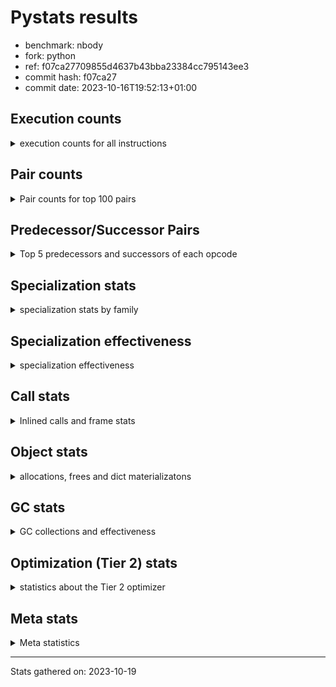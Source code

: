 
# Pystats results

- benchmark: nbody
- fork: python
- ref: f07ca27709855d4637b43bba23384cc795143ee3
- commit hash: f07ca27
- commit date: 2023-10-16T19:52:13+01:00

## Execution counts

<details>
<summary> execution counts for all instructions </summary>

|Name | Count | Self | Cumulative | Miss ratio | 
|---|---:|---:|---:|---:|
| LOAD_FAST | 380,408,040 | 22.6% | 22.6% |  |
| SWAP | 180,000,000 | 10.7% | 33.3% |  |
| COPY | 180,000,000 | 10.7% | 43.9% |  |
| BINARY_OP_MULTIPLY_FLOAT | 162,008,100 | 9.6% | 53.6% |  |
| STORE_FAST | 127,212,240 | 7.6% | 61.1% |  |
| LOAD_CONST | 102,002,040 | 6.1% | 67.2% |  |
| STORE_SUBSCR_LIST_INT | 90,000,180 | 5.3% | 72.5% |  |
| BINARY_SUBSCR_LIST_INT | 90,000,000 | 5.3% | 77.8% |  |
| BINARY_OP_ADD_FLOAT | 78,004,200 | 4.6% | 82.5% |  |
| BINARY_OP_SUBTRACT_FLOAT | 72,005,760 | 4.3% | 86.8% |  |
| LOAD_FAST_LOAD_FAST | 48,009,480 | 2.8% | 89.6% |  |
| STORE_FAST_STORE_FAST | 48,005,460 | 2.8% | 92.4% |  |
| UNPACK_SEQUENCE_TUPLE | 30,003,360 | 1.8% | 94.2% |  |
| UNPACK_SEQUENCE_LIST | 30,003,300 | 1.8% | 96.0% |  |
| FOR_ITER_LIST | 20,402,400 | 1.2% | 97.2% |  |
| JUMP_BACKWARD | 19,202,160 | 1.1% | 98.4% |  |
| BINARY_OP | 12,006,320 | 0.7% | 99.1% |  |
| UNPACK_SEQUENCE_TWO_TUPLE | 12,001,200 | 0.7% | 99.8% |  |
| GET_ITER | 2,400,420 | 0.1% | 99.9% |  |
| FOR_ITER_RANGE | 1,200,180 | 0.1% | 100.0% |  |
| LOAD_GLOBAL_MODULE | 460 | 0.0% | 100.0% |  |
| RESUME_CHECK | 360 | 0.0% | 100.0% |  |
| CALL | 360 | 0.0% | 100.0% |  |
| PUSH_NULL | 300 | 0.0% | 100.0% |  |
| POP_TOP | 300 | 0.0% | 100.0% |  |
| RETURN_VALUE | 240 | 0.0% | 100.0% |  |
| CALL_PY_WITH_DEFAULTS | 240 | 0.0% | 100.0% |  |
| LOAD_GLOBAL | 220 | 0.0% | 100.0% |  |
| LOAD_DEREF | 180 | 0.0% | 100.0% |  |
| LOAD_ATTR_MODULE | 160 | 0.0% | 100.0% |  |
| RETURN_CONST | 120 | 0.0% | 100.0% |  |
| LOAD_GLOBAL_BUILTIN | 120 | 0.0% | 100.0% |  |
| CALL_FUNCTION_EX | 120 | 0.0% | 100.0% |  |
| CALL_BUILTIN_CLASS | 120 | 0.0% | 100.0% |  |
| LOAD_ATTR | 80 | 0.0% | 100.0% |  |
| STORE_SUBSCR | 60 | 0.0% | 100.0% |  |
| NOP | 60 | 0.0% | 100.0% |  |
| LIST_EXTEND | 60 | 0.0% | 100.0% |  |
| COPY_FREE_VARS | 60 | 0.0% | 100.0% |  |
| CALL_INTRINSIC_1 | 60 | 0.0% | 100.0% |  |
| BUILD_LIST | 60 | 0.0% | 100.0% |  |
| BINARY_SUBSCR_DICT | 60 | 0.0% | 100.0% |  |
| UNPACK_SEQUENCE | 20 | 0.0% | 100.0% |  |
| BINARY_SUBSCR | 20 | 0.0% | 100.0% |  |


</details>

## Pair counts

<details>
<summary> Pair counts for top 100 pairs </summary>

|Pair | Count | Self | Cumulative | 
|---|---:|---:|---:|
| LOAD_FAST BINARY_OP_MULTIPLY_FLOAT | 150,003,900 | 8.9% | 8.9% |
| LOAD_FAST LOAD_FAST | 138,003,000 | 8.2% | 17.1% |
| LOAD_FAST LOAD_CONST | 90,000,180 | 5.3% | 22.4% |
| SWAP SWAP | 90,000,000 | 5.3% | 27.8% |
| SWAP STORE_SUBSCR_LIST_INT | 90,000,000 | 5.3% | 33.1% |
| LOAD_CONST COPY | 90,000,000 | 5.3% | 38.5% |
| COPY COPY | 90,000,000 | 5.3% | 43.8% |
| COPY BINARY_SUBSCR_LIST_INT | 90,000,000 | 5.3% | 49.1% |
| BINARY_SUBSCR_LIST_INT LOAD_FAST | 90,000,000 | 5.3% | 54.5% |
| BINARY_OP_MULTIPLY_FLOAT BINARY_OP_ADD_FLOAT | 78,003,600 | 4.6% | 59.1% |
| STORE_SUBSCR_LIST_INT LOAD_FAST | 72,000,000 | 4.3% | 63.4% |
| BINARY_OP_ADD_FLOAT SWAP | 54,000,000 | 3.2% | 66.6% |
| STORE_FAST LOAD_FAST_LOAD_FAST | 48,005,460 | 2.8% | 69.4% |
| STORE_FAST LOAD_FAST | 43,200,660 | 2.6% | 72.0% |
| BINARY_OP_SUBTRACT_FLOAT STORE_FAST | 36,005,700 | 2.1% | 74.1% |
| LOAD_FAST_LOAD_FAST BINARY_OP_SUBTRACT_FLOAT | 36,003,600 | 2.1% | 76.3% |
| BINARY_OP_MULTIPLY_FLOAT BINARY_OP_SUBTRACT_FLOAT | 36,000,900 | 2.1% | 78.4% |
| BINARY_OP_SUBTRACT_FLOAT SWAP | 36,000,000 | 2.1% | 80.6% |
| BINARY_OP_MULTIPLY_FLOAT STORE_FAST | 36,000,000 | 2.1% | 82.7% |
| UNPACK_SEQUENCE_LIST STORE_FAST_STORE_FAST | 24,002,700 | 1.4% | 84.1% |
| STORE_FAST_STORE_FAST STORE_FAST_STORE_FAST | 24,002,700 | 1.4% | 85.5% |
| STORE_FAST_STORE_FAST STORE_FAST | 24,002,460 | 1.4% | 87.0% |
| UNPACK_SEQUENCE_TUPLE UNPACK_SEQUENCE_LIST | 24,002,400 | 1.4% | 88.4% |
| JUMP_BACKWARD FOR_ITER_LIST | 18,002,100 | 1.1% | 89.5% |
| STORE_FAST STORE_FAST | 18,001,800 | 1.1% | 90.5% |
| STORE_SUBSCR_LIST_INT JUMP_BACKWARD | 18,000,000 | 1.1% | 91.6% |
| LOAD_FAST_LOAD_FAST LOAD_FAST | 12,002,100 | 0.7% | 92.3% |
| LOAD_CONST BINARY_OP | 12,001,800 | 0.7% | 93.0% |
| UNPACK_SEQUENCE_TWO_TUPLE UNPACK_SEQUENCE_TUPLE | 12,001,200 | 0.7% | 93.7% |
| STORE_FAST UNPACK_SEQUENCE_TUPLE | 12,001,200 | 0.7% | 94.4% |
| FOR_ITER_LIST UNPACK_SEQUENCE_TWO_TUPLE | 12,001,200 | 0.7% | 95.2% |
| BINARY_OP_ADD_FLOAT LOAD_CONST | 12,001,200 | 0.7% | 95.9% |
| BINARY_OP_MULTIPLY_FLOAT LOAD_FAST | 12,000,600 | 0.7% | 96.6% |
| BINARY_OP_ADD_FLOAT LOAD_FAST | 12,000,600 | 0.7% | 97.3% |
| BINARY_OP BINARY_OP_MULTIPLY_FLOAT | 12,000,000 | 0.7% | 98.0% |
| UNPACK_SEQUENCE_TUPLE STORE_FAST | 6,000,900 | 0.4% | 98.4% |
| STORE_FAST UNPACK_SEQUENCE_LIST | 6,000,900 | 0.4% | 98.7% |
| FOR_ITER_LIST UNPACK_SEQUENCE_TUPLE | 6,000,900 | 0.4% | 99.1% |
| UNPACK_SEQUENCE_LIST STORE_FAST | 6,000,600 | 0.4% | 99.4% |
| LOAD_FAST GET_ITER | 2,400,360 | 0.1% | 99.6% |
| GET_ITER FOR_ITER_LIST | 2,400,300 | 0.1% | 99.7% |
| FOR_ITER_LIST LOAD_FAST | 1,200,300 | 0.1% | 99.8% |
| JUMP_BACKWARD FOR_ITER_RANGE | 1,200,060 | 0.1% | 99.9% |
| FOR_ITER_RANGE STORE_FAST | 1,200,060 | 0.1% | 99.9% |
| FOR_ITER_LIST JUMP_BACKWARD | 1,200,000 | 0.1% | 100.0% |
| BINARY_OP BINARY_OP | 4,320 | 0.0% | 100.0% |
| LOAD_FAST_LOAD_FAST BINARY_OP_MULTIPLY_FLOAT | 3,600 | 0.0% | 100.0% |
| BINARY_OP_MULTIPLY_FLOAT LOAD_FAST_LOAD_FAST | 2,400 | 0.0% | 100.0% |
| STORE_FAST JUMP_BACKWARD | 2,100 | 0.0% | 100.0% |
| BINARY_OP BINARY_OP_SUBTRACT_FLOAT | 1,220 | 0.0% | 100.0% |
| BINARY_OP_ADD_FLOAT LOAD_FAST_LOAD_FAST | 1,200 | 0.0% | 100.0% |
| BINARY_OP_MULTIPLY_FLOAT LOAD_CONST | 600 | 0.0% | 100.0% |
| BINARY_OP_ADD_FLOAT STORE_FAST | 600 | 0.0% | 100.0% |
| BINARY_OP_ADD_FLOAT BINARY_OP_MULTIPLY_FLOAT | 600 | 0.0% | 100.0% |
| BINARY_OP BINARY_OP_ADD_FLOAT | 600 | 0.0% | 100.0% |
| STORE_FAST_STORE_FAST LOAD_FAST_LOAD_FAST | 300 | 0.0% | 100.0% |
| CALL_PY_WITH_DEFAULTS RESUME_CHECK | 240 | 0.0% | 100.0% |
| RESUME_CHECK LOAD_FAST | 180 | 0.0% | 100.0% |
| PUSH_NULL CALL | 180 | 0.0% | 100.0% |
| LOAD_FAST_LOAD_FAST BINARY_OP | 180 | 0.0% | 100.0% |
| BINARY_OP LOAD_FAST | 180 | 0.0% | 100.0% |
| LOAD_GLOBAL LOAD_GLOBAL_MODULE | 160 | 0.0% | 100.0% |
| LOAD_ATTR_MODULE PUSH_NULL | 160 | 0.0% | 100.0% |
| STORE_SUBSCR_LIST_INT LOAD_FAST_LOAD_FAST | 120 | 0.0% | 100.0% |
| RETURN_VALUE POP_TOP | 120 | 0.0% | 100.0% |
| RETURN_CONST POP_TOP | 120 | 0.0% | 100.0% |
| PUSH_NULL LOAD_FAST | 120 | 0.0% | 100.0% |
| LOAD_GLOBAL_BUILTIN LOAD_FAST | 120 | 0.0% | 100.0% |
| LOAD_FAST RETURN_VALUE | 120 | 0.0% | 100.0% |
| LOAD_DEREF PUSH_NULL | 120 | 0.0% | 100.0% |
| LOAD_CONST STORE_SUBSCR_LIST_INT | 120 | 0.0% | 100.0% |
| GET_ITER FOR_ITER_RANGE | 120 | 0.0% | 100.0% |
| LOAD_GLOBAL_MODULE LOAD_ATTR_MODULE | 100 | 0.0% | 100.0% |
| STORE_FAST LOAD_GLOBAL_MODULE | 80 | 0.0% | 100.0% |
| POP_TOP LOAD_GLOBAL_MODULE | 80 | 0.0% | 100.0% |
| LOAD_GLOBAL_MODULE CALL_PY_WITH_DEFAULTS | 80 | 0.0% | 100.0% |
| LOAD_FAST CALL_BUILTIN_CLASS | 80 | 0.0% | 100.0% |
| CALL CALL_PY_WITH_DEFAULTS | 80 | 0.0% | 100.0% |
| UNPACK_SEQUENCE_TUPLE STORE_FAST_STORE_FAST | 60 | 0.0% | 100.0% |
| STORE_SUBSCR_LIST_INT RETURN_CONST | 60 | 0.0% | 100.0% |
| STORE_SUBSCR STORE_SUBSCR_LIST_INT | 60 | 0.0% | 100.0% |
| RETURN_VALUE RETURN_VALUE | 60 | 0.0% | 100.0% |
| RESUME_CHECK LOAD_DEREF | 60 | 0.0% | 100.0% |
| POP_TOP NOP | 60 | 0.0% | 100.0% |
| POP_TOP LOAD_GLOBAL | 60 | 0.0% | 100.0% |
| POP_TOP JUMP_BACKWARD | 60 | 0.0% | 100.0% |
| NOP LOAD_DEREF | 60 | 0.0% | 100.0% |
| LOAD_GLOBAL_MODULE LOAD_FAST | 60 | 0.0% | 100.0% |
| LOAD_GLOBAL_MODULE LOAD_CONST | 60 | 0.0% | 100.0% |
| LOAD_GLOBAL_MODULE LOAD_ATTR | 60 | 0.0% | 100.0% |
| LOAD_FAST CALL_FUNCTION_EX | 60 | 0.0% | 100.0% |
| LOAD_FAST CALL | 60 | 0.0% | 100.0% |
| LOAD_FAST BUILD_LIST | 60 | 0.0% | 100.0% |
| LOAD_DEREF LIST_EXTEND | 60 | 0.0% | 100.0% |
| LOAD_CONST STORE_SUBSCR | 60 | 0.0% | 100.0% |
| LOAD_CONST LOAD_FAST | 60 | 0.0% | 100.0% |
| LOAD_ATTR LOAD_ATTR_MODULE | 60 | 0.0% | 100.0% |
| LIST_EXTEND CALL_INTRINSIC_1 | 60 | 0.0% | 100.0% |
| FOR_ITER_RANGE RETURN_CONST | 60 | 0.0% | 100.0% |
| COPY_FREE_VARS RESUME_CHECK | 60 | 0.0% | 100.0% |


</details>

## Predecessor/Successor Pairs

<details>
<summary> Top 5 predecessors and successors of each opcode </summary>

### BINARY_SUBSCR

<details>
<summary> Successors and predecessors for BINARY_SUBSCR </summary>

|Predecessors | Count | Percentage | 
|---|---:|---:|
| LOAD_FAST | 20 | 100.0% |

|Successors | Count | Percentage | 
|---|---:|---:|
| BINARY_SUBSCR_DICT | 20 | 100.0% |


</details>

### GET_ITER

<details>
<summary> Successors and predecessors for GET_ITER </summary>

|Predecessors | Count | Percentage | 
|---|---:|---:|
| LOAD_FAST | 2,400,360 | 100.0% |
| CALL_BUILTIN_CLASS | 60 | 0.0% |

|Successors | Count | Percentage | 
|---|---:|---:|
| FOR_ITER_LIST | 2,400,300 | 100.0% |
| FOR_ITER_RANGE | 120 | 0.0% |


</details>

### NOP

<details>
<summary> Successors and predecessors for NOP </summary>

|Predecessors | Count | Percentage | 
|---|---:|---:|
| POP_TOP | 60 | 100.0% |

|Successors | Count | Percentage | 
|---|---:|---:|
| LOAD_DEREF | 60 | 100.0% |


</details>

### POP_TOP

<details>
<summary> Successors and predecessors for POP_TOP </summary>

|Predecessors | Count | Percentage | 
|---|---:|---:|
| RETURN_VALUE | 120 | 40.0% |
| RETURN_CONST | 120 | 40.0% |
| CALL | 60 | 20.0% |

|Successors | Count | Percentage | 
|---|---:|---:|
| LOAD_GLOBAL_MODULE | 80 | 26.7% |
| NOP | 60 | 20.0% |
| LOAD_GLOBAL | 60 | 20.0% |
| JUMP_BACKWARD | 60 | 20.0% |
| LOAD_GLOBAL_BUILTIN | 40 | 13.3% |


</details>

### PUSH_NULL

<details>
<summary> Successors and predecessors for PUSH_NULL </summary>

|Predecessors | Count | Percentage | 
|---|---:|---:|
| LOAD_ATTR_MODULE | 160 | 53.3% |
| LOAD_DEREF | 120 | 40.0% |
| LOAD_ATTR | 20 | 6.7% |

|Successors | Count | Percentage | 
|---|---:|---:|
| CALL | 180 | 60.0% |
| LOAD_FAST | 120 | 40.0% |


</details>

### RETURN_VALUE

<details>
<summary> Successors and predecessors for RETURN_VALUE </summary>

|Predecessors | Count | Percentage | 
|---|---:|---:|
| LOAD_FAST | 120 | 50.0% |
| RETURN_VALUE | 60 | 25.0% |
| BINARY_OP_SUBTRACT_FLOAT | 60 | 25.0% |

|Successors | Count | Percentage | 
|---|---:|---:|
| POP_TOP | 120 | 50.0% |
| RETURN_VALUE | 60 | 25.0% |
| LOAD_GLOBAL | 40 | 16.7% |
| LOAD_GLOBAL_MODULE | 20 | 8.3% |


</details>

### STORE_SUBSCR

<details>
<summary> Successors and predecessors for STORE_SUBSCR </summary>

|Predecessors | Count | Percentage | 
|---|---:|---:|
| LOAD_CONST | 60 | 100.0% |

|Successors | Count | Percentage | 
|---|---:|---:|
| STORE_SUBSCR_LIST_INT | 60 | 100.0% |


</details>

### BINARY_OP

<details>
<summary> Successors and predecessors for BINARY_OP </summary>

|Predecessors | Count | Percentage | 
|---|---:|---:|
| LOAD_CONST | 12,001,800 | 100.0% |
| BINARY_OP | 4,320 | 0.0% |
| LOAD_FAST_LOAD_FAST | 180 | 0.0% |
| LOAD_FAST | 20 | 0.0% |

|Successors | Count | Percentage | 
|---|---:|---:|
| BINARY_OP_MULTIPLY_FLOAT | 12,000,000 | 99.9% |
| BINARY_OP | 4,320 | 0.0% |
| BINARY_OP_SUBTRACT_FLOAT | 1,220 | 0.0% |
| BINARY_OP_ADD_FLOAT | 600 | 0.0% |
| LOAD_FAST | 180 | 0.0% |


</details>

### BUILD_LIST

<details>
<summary> Successors and predecessors for BUILD_LIST </summary>

|Predecessors | Count | Percentage | 
|---|---:|---:|
| LOAD_FAST | 60 | 100.0% |

|Successors | Count | Percentage | 
|---|---:|---:|
| LOAD_DEREF | 60 | 100.0% |


</details>

### CALL

<details>
<summary> Successors and predecessors for CALL </summary>

|Predecessors | Count | Percentage | 
|---|---:|---:|
| PUSH_NULL | 180 | 50.0% |
| LOAD_FAST | 60 | 16.7% |
| CALL | 60 | 16.7% |
| LOAD_GLOBAL_MODULE | 40 | 11.1% |
| BINARY_SUBSCR_DICT | 20 | 5.6% |

|Successors | Count | Percentage | 
|---|---:|---:|
| CALL_PY_WITH_DEFAULTS | 80 | 22.2% |
| STORE_FAST | 60 | 16.7% |
| POP_TOP | 60 | 16.7% |
| LOAD_FAST | 60 | 16.7% |
| CALL | 60 | 16.7% |


</details>

### CALL_FUNCTION_EX

<details>
<summary> Successors and predecessors for CALL_FUNCTION_EX </summary>

|Predecessors | Count | Percentage | 
|---|---:|---:|
| LOAD_FAST | 60 | 50.0% |
| CALL_INTRINSIC_1 | 60 | 50.0% |

|Successors | Count | Percentage | 
|---|---:|---:|
| RESUME_CHECK | 60 | 50.0% |
| COPY_FREE_VARS | 60 | 50.0% |


</details>

### CALL_INTRINSIC_1

<details>
<summary> Successors and predecessors for CALL_INTRINSIC_1 </summary>

|Predecessors | Count | Percentage | 
|---|---:|---:|
| LIST_EXTEND | 60 | 100.0% |

|Successors | Count | Percentage | 
|---|---:|---:|
| CALL_FUNCTION_EX | 60 | 100.0% |


</details>

### COPY

<details>
<summary> Successors and predecessors for COPY </summary>

|Predecessors | Count | Percentage | 
|---|---:|---:|
| LOAD_CONST | 90,000,000 | 50.0% |
| COPY | 90,000,000 | 50.0% |

|Successors | Count | Percentage | 
|---|---:|---:|
| COPY | 90,000,000 | 50.0% |
| BINARY_SUBSCR_LIST_INT | 90,000,000 | 50.0% |


</details>

### COPY_FREE_VARS

<details>
<summary> Successors and predecessors for COPY_FREE_VARS </summary>

|Predecessors | Count | Percentage | 
|---|---:|---:|
| CALL_FUNCTION_EX | 60 | 100.0% |

|Successors | Count | Percentage | 
|---|---:|---:|
| RESUME_CHECK | 60 | 100.0% |


</details>

### JUMP_BACKWARD

<details>
<summary> Successors and predecessors for JUMP_BACKWARD </summary>

|Predecessors | Count | Percentage | 
|---|---:|---:|
| STORE_SUBSCR_LIST_INT | 18,000,000 | 93.7% |
| FOR_ITER_LIST | 1,200,000 | 6.2% |
| STORE_FAST | 2,100 | 0.0% |
| POP_TOP | 60 | 0.0% |

|Successors | Count | Percentage | 
|---|---:|---:|
| FOR_ITER_LIST | 18,002,100 | 93.8% |
| FOR_ITER_RANGE | 1,200,060 | 6.2% |


</details>

### LIST_EXTEND

<details>
<summary> Successors and predecessors for LIST_EXTEND </summary>

|Predecessors | Count | Percentage | 
|---|---:|---:|
| LOAD_DEREF | 60 | 100.0% |

|Successors | Count | Percentage | 
|---|---:|---:|
| CALL_INTRINSIC_1 | 60 | 100.0% |


</details>

### LOAD_ATTR

<details>
<summary> Successors and predecessors for LOAD_ATTR </summary>

|Predecessors | Count | Percentage | 
|---|---:|---:|
| LOAD_GLOBAL_MODULE | 60 | 75.0% |
| LOAD_GLOBAL | 20 | 25.0% |

|Successors | Count | Percentage | 
|---|---:|---:|
| LOAD_ATTR_MODULE | 60 | 75.0% |
| PUSH_NULL | 20 | 25.0% |


</details>

### LOAD_CONST

<details>
<summary> Successors and predecessors for LOAD_CONST </summary>

|Predecessors | Count | Percentage | 
|---|---:|---:|
| LOAD_FAST | 90,000,180 | 88.2% |
| BINARY_OP_ADD_FLOAT | 12,001,200 | 11.8% |
| BINARY_OP_MULTIPLY_FLOAT | 600 | 0.0% |
| LOAD_GLOBAL_MODULE | 60 | 0.0% |

|Successors | Count | Percentage | 
|---|---:|---:|
| COPY | 90,000,000 | 88.2% |
| BINARY_OP | 12,001,800 | 11.8% |
| STORE_SUBSCR_LIST_INT | 120 | 0.0% |
| STORE_SUBSCR | 60 | 0.0% |
| LOAD_FAST | 60 | 0.0% |


</details>

### LOAD_DEREF

<details>
<summary> Successors and predecessors for LOAD_DEREF </summary>

|Predecessors | Count | Percentage | 
|---|---:|---:|
| RESUME_CHECK | 60 | 33.3% |
| NOP | 60 | 33.3% |
| BUILD_LIST | 60 | 33.3% |

|Successors | Count | Percentage | 
|---|---:|---:|
| PUSH_NULL | 120 | 66.7% |
| LIST_EXTEND | 60 | 33.3% |


</details>

### LOAD_FAST

<details>
<summary> Successors and predecessors for LOAD_FAST </summary>

|Predecessors | Count | Percentage | 
|---|---:|---:|
| LOAD_FAST | 138,003,000 | 36.3% |
| BINARY_SUBSCR_LIST_INT | 90,000,000 | 23.7% |
| STORE_SUBSCR_LIST_INT | 72,000,000 | 18.9% |
| STORE_FAST | 43,200,660 | 11.4% |
| LOAD_FAST_LOAD_FAST | 12,002,100 | 3.2% |

|Successors | Count | Percentage | 
|---|---:|---:|
| BINARY_OP_MULTIPLY_FLOAT | 150,003,900 | 39.4% |
| LOAD_FAST | 138,003,000 | 36.3% |
| LOAD_CONST | 90,000,180 | 23.7% |
| GET_ITER | 2,400,360 | 0.6% |
| RETURN_VALUE | 120 | 0.0% |


</details>

### LOAD_FAST_LOAD_FAST

<details>
<summary> Successors and predecessors for LOAD_FAST_LOAD_FAST </summary>

|Predecessors | Count | Percentage | 
|---|---:|---:|
| STORE_FAST | 48,005,460 | 100.0% |
| BINARY_OP_MULTIPLY_FLOAT | 2,400 | 0.0% |
| BINARY_OP_ADD_FLOAT | 1,200 | 0.0% |
| STORE_FAST_STORE_FAST | 300 | 0.0% |
| STORE_SUBSCR_LIST_INT | 120 | 0.0% |

|Successors | Count | Percentage | 
|---|---:|---:|
| BINARY_OP_SUBTRACT_FLOAT | 36,003,600 | 75.0% |
| LOAD_FAST | 12,002,100 | 25.0% |
| BINARY_OP_MULTIPLY_FLOAT | 3,600 | 0.0% |
| BINARY_OP | 180 | 0.0% |


</details>

### LOAD_GLOBAL

<details>
<summary> Successors and predecessors for LOAD_GLOBAL </summary>

|Predecessors | Count | Percentage | 
|---|---:|---:|
| POP_TOP | 60 | 27.3% |
| STORE_FAST | 40 | 18.2% |
| RETURN_VALUE | 40 | 18.2% |
| RESUME_CHECK | 40 | 18.2% |
| LOAD_GLOBAL_MODULE | 20 | 9.1% |

|Successors | Count | Percentage | 
|---|---:|---:|
| LOAD_GLOBAL_MODULE | 160 | 72.7% |
| LOAD_GLOBAL_BUILTIN | 40 | 18.2% |
| LOAD_ATTR | 20 | 9.1% |


</details>

### RETURN_CONST

<details>
<summary> Successors and predecessors for RETURN_CONST </summary>

|Predecessors | Count | Percentage | 
|---|---:|---:|
| STORE_SUBSCR_LIST_INT | 60 | 50.0% |
| FOR_ITER_RANGE | 60 | 50.0% |

|Successors | Count | Percentage | 
|---|---:|---:|
| POP_TOP | 120 | 100.0% |


</details>

### STORE_FAST

<details>
<summary> Successors and predecessors for STORE_FAST </summary>

|Predecessors | Count | Percentage | 
|---|---:|---:|
| BINARY_OP_SUBTRACT_FLOAT | 36,005,700 | 28.3% |
| BINARY_OP_MULTIPLY_FLOAT | 36,000,000 | 28.3% |
| STORE_FAST_STORE_FAST | 24,002,460 | 18.9% |
| STORE_FAST | 18,001,800 | 14.2% |
| UNPACK_SEQUENCE_TUPLE | 6,000,900 | 4.7% |

|Successors | Count | Percentage | 
|---|---:|---:|
| LOAD_FAST_LOAD_FAST | 48,005,460 | 37.7% |
| LOAD_FAST | 43,200,660 | 34.0% |
| STORE_FAST | 18,001,800 | 14.2% |
| UNPACK_SEQUENCE_TUPLE | 12,001,200 | 9.4% |
| UNPACK_SEQUENCE_LIST | 6,000,900 | 4.7% |


</details>

### STORE_FAST_STORE_FAST

<details>
<summary> Successors and predecessors for STORE_FAST_STORE_FAST </summary>

|Predecessors | Count | Percentage | 
|---|---:|---:|
| UNPACK_SEQUENCE_LIST | 24,002,700 | 50.0% |
| STORE_FAST_STORE_FAST | 24,002,700 | 50.0% |
| UNPACK_SEQUENCE_TUPLE | 60 | 0.0% |

|Successors | Count | Percentage | 
|---|---:|---:|
| STORE_FAST_STORE_FAST | 24,002,700 | 50.0% |
| STORE_FAST | 24,002,460 | 50.0% |
| LOAD_FAST_LOAD_FAST | 300 | 0.0% |


</details>

### SWAP

<details>
<summary> Successors and predecessors for SWAP </summary>

|Predecessors | Count | Percentage | 
|---|---:|---:|
| SWAP | 90,000,000 | 50.0% |
| BINARY_OP_ADD_FLOAT | 54,000,000 | 30.0% |
| BINARY_OP_SUBTRACT_FLOAT | 36,000,000 | 20.0% |

|Successors | Count | Percentage | 
|---|---:|---:|
| SWAP | 90,000,000 | 50.0% |
| STORE_SUBSCR_LIST_INT | 90,000,000 | 50.0% |


</details>

### UNPACK_SEQUENCE

<details>
<summary> Successors and predecessors for UNPACK_SEQUENCE </summary>

|Predecessors | Count | Percentage | 
|---|---:|---:|
| LOAD_FAST | 20 | 100.0% |

|Successors | Count | Percentage | 
|---|---:|---:|
| UNPACK_SEQUENCE_TUPLE | 20 | 100.0% |


</details>

### BINARY_OP_ADD_FLOAT

<details>
<summary> Successors and predecessors for BINARY_OP_ADD_FLOAT </summary>

|Predecessors | Count | Percentage | 
|---|---:|---:|
| BINARY_OP_MULTIPLY_FLOAT | 78,003,600 | 100.0% |
| BINARY_OP | 600 | 0.0% |

|Successors | Count | Percentage | 
|---|---:|---:|
| SWAP | 54,000,000 | 69.2% |
| LOAD_CONST | 12,001,200 | 15.4% |
| LOAD_FAST | 12,000,600 | 15.4% |
| LOAD_FAST_LOAD_FAST | 1,200 | 0.0% |
| STORE_FAST | 600 | 0.0% |


</details>

### BINARY_OP_MULTIPLY_FLOAT

<details>
<summary> Successors and predecessors for BINARY_OP_MULTIPLY_FLOAT </summary>

|Predecessors | Count | Percentage | 
|---|---:|---:|
| LOAD_FAST | 150,003,900 | 92.6% |
| BINARY_OP | 12,000,000 | 7.4% |
| LOAD_FAST_LOAD_FAST | 3,600 | 0.0% |
| BINARY_OP_ADD_FLOAT | 600 | 0.0% |

|Successors | Count | Percentage | 
|---|---:|---:|
| BINARY_OP_ADD_FLOAT | 78,003,600 | 48.1% |
| BINARY_OP_SUBTRACT_FLOAT | 36,000,900 | 22.2% |
| STORE_FAST | 36,000,000 | 22.2% |
| LOAD_FAST | 12,000,600 | 7.4% |
| LOAD_FAST_LOAD_FAST | 2,400 | 0.0% |


</details>

### BINARY_OP_SUBTRACT_FLOAT

<details>
<summary> Successors and predecessors for BINARY_OP_SUBTRACT_FLOAT </summary>

|Predecessors | Count | Percentage | 
|---|---:|---:|
| LOAD_FAST_LOAD_FAST | 36,003,600 | 50.0% |
| BINARY_OP_MULTIPLY_FLOAT | 36,000,900 | 50.0% |
| BINARY_OP | 1,220 | 0.0% |
| LOAD_FAST | 40 | 0.0% |

|Successors | Count | Percentage | 
|---|---:|---:|
| STORE_FAST | 36,005,700 | 50.0% |
| SWAP | 36,000,000 | 50.0% |
| RETURN_VALUE | 60 | 0.0% |


</details>

### BINARY_SUBSCR_DICT

<details>
<summary> Successors and predecessors for BINARY_SUBSCR_DICT </summary>

|Predecessors | Count | Percentage | 
|---|---:|---:|
| LOAD_FAST | 40 | 66.7% |
| BINARY_SUBSCR | 20 | 33.3% |

|Successors | Count | Percentage | 
|---|---:|---:|
| CALL_PY_WITH_DEFAULTS | 40 | 66.7% |
| CALL | 20 | 33.3% |


</details>

### BINARY_SUBSCR_LIST_INT

<details>
<summary> Successors and predecessors for BINARY_SUBSCR_LIST_INT </summary>

|Predecessors | Count | Percentage | 
|---|---:|---:|
| COPY | 90,000,000 | 100.0% |

|Successors | Count | Percentage | 
|---|---:|---:|
| LOAD_FAST | 90,000,000 | 100.0% |


</details>

### CALL_BUILTIN_CLASS

<details>
<summary> Successors and predecessors for CALL_BUILTIN_CLASS </summary>

|Predecessors | Count | Percentage | 
|---|---:|---:|
| LOAD_FAST | 80 | 66.7% |
| CALL | 40 | 33.3% |

|Successors | Count | Percentage | 
|---|---:|---:|
| STORE_FAST | 60 | 50.0% |
| GET_ITER | 60 | 50.0% |


</details>

### CALL_PY_WITH_DEFAULTS

<details>
<summary> Successors and predecessors for CALL_PY_WITH_DEFAULTS </summary>

|Predecessors | Count | Percentage | 
|---|---:|---:|
| LOAD_GLOBAL_MODULE | 80 | 33.3% |
| CALL | 80 | 33.3% |
| LOAD_FAST | 40 | 16.7% |
| BINARY_SUBSCR_DICT | 40 | 16.7% |

|Successors | Count | Percentage | 
|---|---:|---:|
| RESUME_CHECK | 240 | 100.0% |


</details>

### FOR_ITER_LIST

<details>
<summary> Successors and predecessors for FOR_ITER_LIST </summary>

|Predecessors | Count | Percentage | 
|---|---:|---:|
| JUMP_BACKWARD | 18,002,100 | 88.2% |
| GET_ITER | 2,400,300 | 11.8% |

|Successors | Count | Percentage | 
|---|---:|---:|
| UNPACK_SEQUENCE_TWO_TUPLE | 12,001,200 | 58.8% |
| UNPACK_SEQUENCE_TUPLE | 6,000,900 | 29.4% |
| LOAD_FAST | 1,200,300 | 5.9% |
| JUMP_BACKWARD | 1,200,000 | 5.9% |


</details>

### FOR_ITER_RANGE

<details>
<summary> Successors and predecessors for FOR_ITER_RANGE </summary>

|Predecessors | Count | Percentage | 
|---|---:|---:|
| JUMP_BACKWARD | 1,200,060 | 100.0% |
| GET_ITER | 120 | 0.0% |

|Successors | Count | Percentage | 
|---|---:|---:|
| STORE_FAST | 1,200,060 | 100.0% |
| RETURN_CONST | 60 | 0.0% |
| LOAD_GLOBAL_MODULE | 40 | 0.0% |
| LOAD_GLOBAL | 20 | 0.0% |


</details>

### LOAD_ATTR_MODULE

<details>
<summary> Successors and predecessors for LOAD_ATTR_MODULE </summary>

|Predecessors | Count | Percentage | 
|---|---:|---:|
| LOAD_GLOBAL_MODULE | 100 | 62.5% |
| LOAD_ATTR | 60 | 37.5% |

|Successors | Count | Percentage | 
|---|---:|---:|
| PUSH_NULL | 160 | 100.0% |


</details>

### LOAD_GLOBAL_BUILTIN

<details>
<summary> Successors and predecessors for LOAD_GLOBAL_BUILTIN </summary>

|Predecessors | Count | Percentage | 
|---|---:|---:|
| RESUME_CHECK | 40 | 33.3% |
| POP_TOP | 40 | 33.3% |
| LOAD_GLOBAL | 40 | 33.3% |

|Successors | Count | Percentage | 
|---|---:|---:|
| LOAD_FAST | 120 | 100.0% |


</details>

### LOAD_GLOBAL_MODULE

<details>
<summary> Successors and predecessors for LOAD_GLOBAL_MODULE </summary>

|Predecessors | Count | Percentage | 
|---|---:|---:|
| LOAD_GLOBAL | 160 | 34.8% |
| STORE_FAST | 80 | 17.4% |
| POP_TOP | 80 | 17.4% |
| RESUME_CHECK | 40 | 8.7% |
| LOAD_GLOBAL_MODULE | 40 | 8.7% |

|Successors | Count | Percentage | 
|---|---:|---:|
| LOAD_ATTR_MODULE | 100 | 21.7% |
| CALL_PY_WITH_DEFAULTS | 80 | 17.4% |
| LOAD_FAST | 60 | 13.0% |
| LOAD_CONST | 60 | 13.0% |
| LOAD_ATTR | 60 | 13.0% |


</details>

### RESUME_CHECK

<details>
<summary> Successors and predecessors for RESUME_CHECK </summary>

|Predecessors | Count | Percentage | 
|---|---:|---:|
| CALL_PY_WITH_DEFAULTS | 240 | 66.7% |
| COPY_FREE_VARS | 60 | 16.7% |
| CALL_FUNCTION_EX | 60 | 16.7% |

|Successors | Count | Percentage | 
|---|---:|---:|
| LOAD_FAST | 180 | 50.0% |
| LOAD_DEREF | 60 | 16.7% |
| LOAD_GLOBAL_MODULE | 40 | 11.1% |
| LOAD_GLOBAL_BUILTIN | 40 | 11.1% |
| LOAD_GLOBAL | 40 | 11.1% |


</details>

### STORE_SUBSCR_LIST_INT

<details>
<summary> Successors and predecessors for STORE_SUBSCR_LIST_INT </summary>

|Predecessors | Count | Percentage | 
|---|---:|---:|
| SWAP | 90,000,000 | 100.0% |
| LOAD_CONST | 120 | 0.0% |
| STORE_SUBSCR | 60 | 0.0% |

|Successors | Count | Percentage | 
|---|---:|---:|
| LOAD_FAST | 72,000,000 | 80.0% |
| JUMP_BACKWARD | 18,000,000 | 20.0% |
| LOAD_FAST_LOAD_FAST | 120 | 0.0% |
| RETURN_CONST | 60 | 0.0% |


</details>

### UNPACK_SEQUENCE_LIST

<details>
<summary> Successors and predecessors for UNPACK_SEQUENCE_LIST </summary>

|Predecessors | Count | Percentage | 
|---|---:|---:|
| UNPACK_SEQUENCE_TUPLE | 24,002,400 | 80.0% |
| STORE_FAST | 6,000,900 | 20.0% |

|Successors | Count | Percentage | 
|---|---:|---:|
| STORE_FAST_STORE_FAST | 24,002,700 | 80.0% |
| STORE_FAST | 6,000,600 | 20.0% |


</details>

### UNPACK_SEQUENCE_TUPLE

<details>
<summary> Successors and predecessors for UNPACK_SEQUENCE_TUPLE </summary>

|Predecessors | Count | Percentage | 
|---|---:|---:|
| UNPACK_SEQUENCE_TWO_TUPLE | 12,001,200 | 40.0% |
| STORE_FAST | 12,001,200 | 40.0% |
| FOR_ITER_LIST | 6,000,900 | 20.0% |
| LOAD_FAST | 40 | 0.0% |
| UNPACK_SEQUENCE | 20 | 0.0% |

|Successors | Count | Percentage | 
|---|---:|---:|
| UNPACK_SEQUENCE_LIST | 24,002,400 | 80.0% |
| STORE_FAST | 6,000,900 | 20.0% |
| STORE_FAST_STORE_FAST | 60 | 0.0% |


</details>

### UNPACK_SEQUENCE_TWO_TUPLE

<details>
<summary> Successors and predecessors for UNPACK_SEQUENCE_TWO_TUPLE </summary>

|Predecessors | Count | Percentage | 
|---|---:|---:|
| FOR_ITER_LIST | 12,001,200 | 100.0% |

|Successors | Count | Percentage | 
|---|---:|---:|
| UNPACK_SEQUENCE_TUPLE | 12,001,200 | 100.0% |


</details>


</details>

## Specialization stats

<details>
<summary> specialization stats by family </summary>

### BINARY_SUBSCR

<details>
<summary> specialization stats for BINARY_SUBSCR family </summary>

|Kind | Count | Ratio | 
|---|---|---|
|          hit |     90000060 | 100.0% |

#### Specialization attempts

| | Count | Ratio | 
|---|---:|---:|
| Success | 20 | 100.0% |
| Failure | 0 | 0.0% |

|Failure kind | Count | Ratio | 
|---|---:|---:|


</details>

### STORE_SUBSCR

<details>
<summary> specialization stats for STORE_SUBSCR family </summary>

|Kind | Count | Ratio | 
|---|---|---|
|          hit |     90000180 | 100.0% |

#### Specialization attempts

| | Count | Ratio | 
|---|---:|---:|
| Success | 60 | 100.0% |
| Failure | 0 | 0.0% |

|Failure kind | Count | Ratio | 
|---|---:|---:|


</details>

### BINARY_OP

<details>
<summary> specialization stats for BINARY_OP family </summary>

|Kind | Count | Ratio | 
|---|---|---|
| specialization.deferred |     12003180 | 3.7% |
|          hit |    312018060 | 96.3% |

#### Specialization attempts

| | Count | Ratio | 
|---|---:|---:|
| Success | 20 | 0.6% |
| Failure | 3,120 | 99.4% |

|Failure kind | Count | Ratio | 
|---|---:|---:|
| power | 2,980 | 95.5% |
| true divide float | 140 | 4.5% |


</details>

### CALL

<details>
<summary> specialization stats for CALL family </summary>

|Kind | Count | Ratio | 
|---|---|---|
| specialization.deferred |          180 | 25.0% |
|          hit |          360 | 50.0% |

#### Specialization attempts

| | Count | Ratio | 
|---|---:|---:|
| Success | 120 | 66.7% |
| Failure | 60 | 33.3% |

|Failure kind | Count | Ratio | 
|---|---:|---:|
| cfunc noargs | 60 | 100.0% |


</details>

### FOR_ITER

<details>
<summary> specialization stats for FOR_ITER family </summary>

|Kind | Count | Ratio | 
|---|---|---|
|          hit |     21602580 | 100.0% |


</details>

### JUMP_BACKWARD

<details>
<summary> specialization stats for JUMP_BACKWARD family </summary>

|Kind | Count | Ratio | 
|---|---|---|


</details>

### LOAD_ATTR

<details>
<summary> specialization stats for LOAD_ATTR family </summary>

|Kind | Count | Ratio | 
|---|---|---|
| specialization.deferred |           20 | 8.3% |
|          hit |          160 | 66.7% |

#### Specialization attempts

| | Count | Ratio | 
|---|---:|---:|
| Success | 60 | 100.0% |
| Failure | 0 | 0.0% |

|Failure kind | Count | Ratio | 
|---|---:|---:|


</details>

### LOAD_GLOBAL

<details>
<summary> specialization stats for LOAD_GLOBAL family </summary>

|Kind | Count | Ratio | 
|---|---|---|
| specialization.deferred |           20 | 2.5% |
|          hit |          580 | 72.5% |

#### Specialization attempts

| | Count | Ratio | 
|---|---:|---:|
| Success | 200 | 100.0% |
| Failure | 0 | 0.0% |

|Failure kind | Count | Ratio | 
|---|---:|---:|


</details>

### UNPACK_SEQUENCE

<details>
<summary> specialization stats for UNPACK_SEQUENCE family </summary>

|Kind | Count | Ratio | 
|---|---|---|
|          hit |     72007860 | 100.0% |

#### Specialization attempts

| | Count | Ratio | 
|---|---:|---:|
| Success | 20 | 100.0% |
| Failure | 0 | 0.0% |

|Failure kind | Count | Ratio | 
|---|---:|---:|


</details>


</details>

## Specialization effectiveness

<details>
<summary> specialization effectiveness </summary>

|Instructions | Count | Ratio | 
|---|---:|---:|
| Basic | 1,068,039,240 | 63.4% |
| Not specialized | 31,209,240 | 1.9% |
| Specialized | 585,630,200 | 34.8% |

### Deferred by instruction

<details>
<summary> deferred by instruction </summary>

|Name | Count | Ratio | 
|---|---:|---:|
| BINARY_OP | 12,003,180 | 100.0% |
| CALL | 180 | 0.0% |
| LOAD_GLOBAL | 20 | 0.0% |
| LOAD_ATTR | 20 | 0.0% |
| UNPACK_SEQUENCE_TWO_TUPLE | 0 | 0.0% |
| UNPACK_SEQUENCE_TUPLE | 0 | 0.0% |
| UNPACK_SEQUENCE_LIST | 0 | 0.0% |
| UNPACK_SEQUENCE | 0 | 0.0% |
| TO_BOOL | 0 | 0.0% |
| SWAP | 0 | 0.0% |


</details>


</details>

## Call stats

<details>
<summary> Inlined calls and frame stats </summary>

| | Count | Ratio | 
|---|---:|---:|
| Calls to PyEval_EvalDefault | 0 | 0.0% |
| Calls to Python functions inlined | 360 | 100.0% |
| Calls via PyEval_EvalFrame (total) | 0 | 0.0% |
| Calls via PyEval_EvalFrame (vector) | 0 | 0.0% |
| Calls via PyEval_EvalFrame (generator) | 0 | 0.0% |
| Calls via PyEval_EvalFrame (legacy) | 0 | 0.0% |
| Calls via PyEval_EvalFrame (function vectorcall) | 0 | 0.0% |
| Calls via PyEval_EvalFrame (build class) | 0 | 0.0% |
| Calls via PyEval_EvalFrame (slot) | 0 | 0.0% |
| Calls via PyEval_EvalFrame (function ex) | 120 | 33.3% |
| Calls via PyEval_EvalFrame (api) | 0 | 0.0% |
| Calls via PyEval_EvalFrame (method) | 0 | 0.0% |
| Frames pushed | 360 | 100.0% |
| Frame objects created | 0 | 0.0% |


</details>

## Object stats

<details>
<summary> allocations, frees and dict materializatons </summary>

| | Count | Ratio | 
|---|---:|---:|
| Allocations from freelist | 198,014,440 | 98.2% |
| Frees to freelist | 198,014,460 |  |
| Allocations | 3,585,320 | 1.8% |
| Allocations to 512 bytes | 3,585,320 | 1.8% |
| Allocations to 4 kbytes | 0 | 0.0% |
| Allocations over 4 kbytes | 0 | 0.0% |
| Frees | 3,585,240 |  |
| New values | 0 |  |
| Interpreter increfs | 890,455,360 | 99.7% |
| Interpreter decrefs | 1,094,455,260 | 100.0% |
| Increfs | 2,400,580 | 0.3% |
| Decrefs | 320 | 0.0% |
| Materialize dict (on request) | 0 |  |
| Materialize dict (new key) | 0 |  |
| Materialize dict (too big) | 0 |  |
| Materialize dict (str subclass) | 0 |  |
| Dematerialize dict | 0 |  |
| Method cache hits | 19 |  |
| Method cache misses | 1 |  |
| Method cache collisions | 1 |  |
| Method cache dunder hits | 0 |  |
| Method cache dunder misses | 0 |  |


</details>

## GC stats

<details>
<summary> GC collections and effectiveness </summary>

|Generation | Collections | Objects collected | Object visits | 
|---:|---:|---:|---:|
| 0 | 0 | 0 | 0 |
| 1 | 0 | 0 | 0 |
| 2 | 0 | 0 | 0 |


</details>

## Optimization (Tier 2) stats

<details>
<summary> statistics about the Tier 2 optimizer </summary>

### Overall stats

<details>
<summary> overall stats </summary>

| | Count | Ratio | 
|---|---:|---:|
| Optimization attempts | 0 |  |
| Traces created | 0 |  |
| Traces executed | 0 |  |
| Uops executed | 0 | 0 |
| Trace stack overflow | 0 |  |
| Trace stack underflow | 0 |  |
| Trace too long | 0 |  |
| Trace too short | 0 |  |
| Inner loop found | 0 |  |
| Recursive call | 0 |  |


</details>

**Trace length histogram**

|Range | Count | Ratio | 
|---|---:|---:|
| <= 1 | 0 |  |

**Optimized trace length histogram**

|Range | Count | Ratio | 
|---|---:|---:|
| <= 1 | 0 |  |

**Trace run length histogram**

|Range | Count | Ratio | 
|---|---:|---:|
| <= 1 | 0 |  |

### Uop stats

<details>
<summary> uop stats </summary>

|Uop | Count | Self | Cumulative | 
|---|---:|---:|---:|


</details>

### Unsupported opcodes

<details>
<summary> unsupported opcodes </summary>

|Opcode | Count | 
|---|---|


</details>


</details>

## Meta stats

<details>
<summary> Meta statistics </summary>

| | Count | 
|---|---:|
| Number of data files | 20 |


</details>

---
Stats gathered on: 2023-10-19
